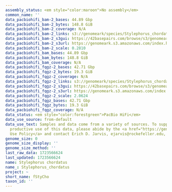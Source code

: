 ```yaml
---
assembly_status: <em style="color:maroon">No assembly</em>
common_name: ''
data_pacbiohifi_bam-2_bases: 44.89 Gbp
data_pacbiohifi_bam-2_bytes: 148.8 GiB
data_pacbiohifi_bam-2_coverage: N/A
data_pacbiohifi_bam-2_links: s3://genomeark/species/Stylephorus_chordatus/fStyCho2/genomic_data/pacbio_hifi/<br>
data_pacbiohifi_bam-2_s3gui: https://42basepairs.com/browse/s3/genomeark/species/Stylephorus_chordatus/fStyCho2/genomic_data/pacbio_hifi/
data_pacbiohifi_bam-2_s3url: https://genomeark.s3.amazonaws.com/index.html?prefix=species/Stylephorus_chordatus/fStyCho2/genomic_data/pacbio_hifi/
data_pacbiohifi_bam-2_scale: 0.2810
data_pacbiohifi_bam_bases: 44.89 Gbp
data_pacbiohifi_bam_bytes: 148.8 GiB
data_pacbiohifi_bam_coverage: N/A
data_pacbiohifi_fqgz-2_bases: 42.71 Gbp
data_pacbiohifi_fqgz-2_bytes: 19.3 GiB
data_pacbiohifi_fqgz-2_coverage: N/A
data_pacbiohifi_fqgz-2_links: s3://genomeark/species/Stylephorus_chordatus/fStyCho2/genomic_data/pacbio_hifi/<br>
data_pacbiohifi_fqgz-2_s3gui: https://42basepairs.com/browse/s3/genomeark/species/Stylephorus_chordatus/fStyCho2/genomic_data/pacbio_hifi/
data_pacbiohifi_fqgz-2_s3url: https://genomeark.s3.amazonaws.com/index.html?prefix=species/Stylephorus_chordatus/fStyCho2/genomic_data/pacbio_hifi/
data_pacbiohifi_fqgz-2_scale: 2.0624
data_pacbiohifi_fqgz_bases: 42.71 Gbp
data_pacbiohifi_fqgz_bytes: 19.3 GiB
data_pacbiohifi_fqgz_coverage: N/A
data_status: <em style="color:forestgreen">PacBio HiFi</em>
data_use_source: from-default
data_use_text: Samples and data come from a variety of sources. To support fair and
  productive use of this data, please abide by the <a href="https://genome10k.soe.ucsc.edu/data-use-policies/">Data
  Use Policy</a> and contact Erich D. Jarvis, ejarvis@rockefeller.edu, with any questions.
genome_size: 0
genome_size_display: ''
genome_size_method: ''
last_raw_data: 1723566624
last_updated: 1723566624
name: Stylephorus chordatus
name_: Stylephorus_chordatus
project: ~
short_name: fStyCho
taxon_id: ''
---
```

